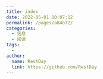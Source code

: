 ```yaml
---
title: index
date: 2022-05-01 10:07:12
permalink: /pages/a84b72/
categories:
  - 信息
  - 阅读
tags:
  - 
author: 
  name: RestDay
  link: https://github.com/RestDay
---
```


